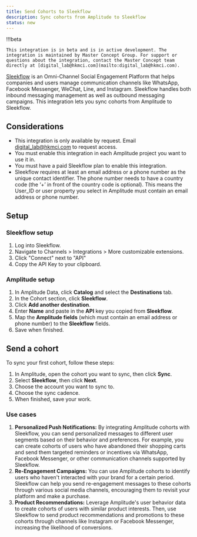 ```yaml
---
title: Send Cohorts to Sleekflow
description: Sync cohorts from Amplitude to Sleekflow
status: new
---
```


!!!beta

    This integration is in beta and is in active development. The integration is maintained by Master Concept Group. For support or questions about the integration, contact the Master Concept team directly at [digital_lab@hkmci.com](mailto:digital_lab@hkmci.com).

[Sleekflow](https://sleekflow.io/) is an Omni-Channel Social Engagement Platform that helps companies and users manage communication channels like WhatsApp, Facebook Messenger, WeChat, Line, and Instagram. Sleekflow handles both inbound messaging management as well as outbound messaging campaigns. This integration lets you sync cohorts from Amplitude to Sleekflow. 

## Considerations

- This integration is only available by request. Email <digital_lab@hkmci.com> to request access.
- You must enable this integration in each Amplitude project you want to use it in.
- You must have a paid Sleekflow plan to enable this integration.
- Sleekflow requires at least an email address or a phone number as the unique contact identifier. The phone number needs to have a country code (the ‘+’ in front of the country code is optional). This means the User_ID or user property you select in Amplitude must contain an email address or phone number.

## Setup

### Sleekflow setup

1. Log into Sleekflow.
2. Navigate to Channels > Integrations > More customizable extensions.
3. Click "Connect" next to "API"
4. Copy the API Key to your clipboard.

### Amplitude setup

1. In Amplitude Data, click **Catalog** and select the **Destinations** tab.
2. In the Cohort section, click **Sleekflow**.
3. Click **Add another destination**.
4. Enter **Name** and paste in the **API** key you copied from **Sleekflow**.
5. Map the **Amplitude fields** (which must contain an email address or phone number) to the **Sleekflow** fields.
6. Save when finished.

## Send a cohort

To sync your first cohort, follow these steps:

1. In Amplitude, open the cohort you want to sync, then click **Sync**.
2. Select **Sleekflow**, then click **Next**.
3. Choose the account you want to sync to.
4. Choose the sync cadence.
5. When finished, save your work.

### Use cases

1. **Personalized Push Notifications:**  By integrating Amplitude cohorts with Sleekflow, you can send personalized messages to different user segments based on their behavior and preferences. For example, you can create cohorts of users who have abandoned their shopping carts and send them targeted reminders or incentives via WhatsApp, Facebook Messenger, or other communication channels supported by Sleekflow.
2. **Re-Engagement Campaigns:** You can use Amplitude cohorts to identify users who haven't interacted with your brand for a certain period. Sleekflow can help you send re-engagement messages to these cohorts through various social media channels, encouraging them to revisit your platform and make a purchase.
3. **Product Recommendations:** Leverage Amplitude's user behavior data to create cohorts of users with similar product interests. Then, use Sleekflow to send product recommendations and promotions to these cohorts through channels like Instagram or Facebook Messenger, increasing the likelihood of conversions.
